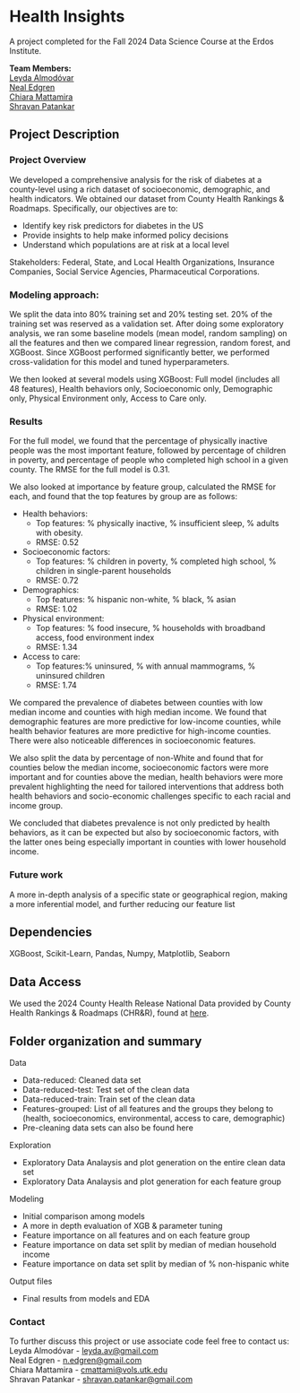 # Health Insights

A project completed for the Fall 2024 Data Science Course at the Erdos Institute.

**Team Members:** <br>
[Leyda Almodóvar](https://github.com/lalmodovarvel) <br>
[Neal Edgren](https://github.com/nedgren) <br>
[Chiara Mattamira](https://github.com/cmattamira) <br>
[Shravan Patankar](https://github.com/vsop-shravan) <br>

## Project Description 

### Project Overview
We developed a comprehensive analysis for the risk of diabetes at a county-level using a rich dataset of socioeconomic, demographic, and health indicators. We obtained our dataset from County Health Rankings & Roadmaps. Specifically, our objectives are to:
- Identify key risk predictors for diabetes in the US
- Provide insights to help make informed policy decisions
- Understand which populations are at risk at a local level

Stakeholders:  Federal, State, and Local Health Organizations, Insurance Companies, Social Service Agencies, Pharmaceutical Corporations.

### Modeling approach: 
We split the data into 80% training set and 20% testing set. 20% of the training set was reserved as a validation set. After doing some exploratory analysis, we ran some baseline models (mean model, random sampling) on all the features and then we compared linear regression, random forest, and XGBoost. Since XGBoost performed significantly better, we performed cross-validation for this model and tuned hyperparameters. 

We then looked at several models using XGBoost: Full model (includes all 48 features), Health behaviors only, Socioeconomic only, Demographic only, Physical Environment only, Access to Care only.


### Results
For the full model, we found that the percentage of physically inactive people was the most important feature, followed by percentage of children in poverty, and percentage of people who completed high school in a given county. The RMSE for the full model is 0.31.

We also looked at importance by feature group, calculated the RMSE for each, and found that the top features by group are as follows:
- Health behaviors:
  - Top features: % physically inactive, % insufficient sleep, % adults with obesity.
  - RMSE: 0.52 
- Socioeconomic factors:
  - Top features: % children in poverty, % completed high school, % children in single-parent households
  - RMSE: 0.72 
- Demographics:
  - Top features: % hispanic non-white, % black, % asian
  - RMSE: 1.02 
- Physical environment:
  - Top features: % food insecure, % households with broadband access, food environment index
  - RMSE: 1.34 
- Access to care:
  - Top features:% uninsured, % with annual mammograms, % uninsured children
  - RMSE: 1.74 

We compared the prevalence of diabetes between counties with low median income and counties with high median income. We found that demographic features are more predictive for low-income counties, while health behavior features are more predictive for high-income counties. There were also noticeable differences in socioeconomic features.

We also split the data by percentage of non-White and found that for counties below the median income, socioeconomic factors were more important and for counties above the median, health behaviors were more prevalent highlighting the need for tailored interventions that address both health behaviors and socio-economic challenges specific to each racial and income group.

We concluded that diabetes prevalence is not only predicted by health behaviors, as it can be expected but also by socioeconomic factors, with the latter ones being especially important in counties with lower household income.

### Future work
A more in-depth analysis of a specific state or geographical region, making a more inferential model, and further reducing our feature list 

## Dependencies
 XGBoost, Scikit-Learn, Pandas, Numpy, Matplotlib, Seaborn

## Data Access
We used the 2024 County Health Release National Data provided by County Health Rankings & Roadmaps (CHR&R), found at [here](https://www.countyhealthrankings.org/health-data/methodology-and-sources/data-documentation).

## Folder organization and summary

Data
- Data-reduced: Cleaned data set
- Data-reduced-test: Test set of the clean data
- Data-reduced-train: Train set of the clean data
- Features-grouped: List of all features and the groups they belong to (health, socioeconomics, environmental, access to care, demographic)
- Pre-cleaning data sets can also be found here

Exploration
- Exploratory Data Analaysis and plot generation on the entire clean data set
- Exploratory Data Analaysis and plot generation for each feature group

Modeling
- Initial comparison among models
- A more in depth evaluation of XGB & parameter tuning
- Feature importance on all features and on each feature group
- Feature importance on data set split by median of median household income
- Feature importance on data set split by median of % non-hispanic white

Output files
- Final results from models and EDA

### Contact
To further discuss this project or use associate code feel free to contact us: <br>
Leyda Almodóvar - leyda.av@gmail.com <br>
Neal Edgren - n.edgren@gmail.com <br>
Chiara Mattamira - cmattami@vols.utk.edu <br>
Shravan Patankar - shravan.patankar@gmail.com <br>




